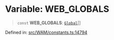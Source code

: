 # Variable: WEB\_GLOBALS

> `const` **WEB\_GLOBALS**: [`Global`](../type-aliases/Global.md)[]

Defined in: [src/WAM/constants.ts:14794](https://github.com/Fokusdotid/Baileys/blob/c2e37a764497a58082d1525ba2f083f341e3eefa/src/WAM/constants.ts#L14794)
